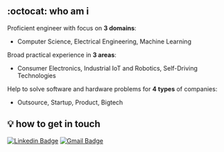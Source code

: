 :octocat: who am i
-------------

Proficient engineer with focus on **3 domains**:

- Computer Science, Electrical Engineering, Machine Learning

Broad practical experience in **3 areas**:

- Consumer Electronics, Industrial IoT and Robotics, Self-Driving Technologies

Help to solve software and hardware problems for **4 types** of companies:

- Outsource, Startup, Product, Bigtech

:bulb: how to get in touch
--------------------------

[![Linkedin Badge](https://img.shields.io/badge/-Linkedin-0072b1?style=flat&logo=Linkedin&logoColor=white&link=https://www.linkedin.com/in/vladimir-yu-ivanov/)](https://www.linkedin.com/in/vladimir-yu-ivanov/)
[![Gmail Badge](https://img.shields.io/badge/-Email-4d4a4a?style=flat&logo=Gmail&logoColor=white&link=mailto:vladimir.u.ivanov@gmail.com)](mailto:vladimir.u.ivanov@gmail.com)
